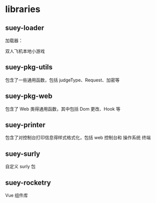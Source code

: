 
# libraries

## suey-loader

加载器：

  双人飞机本地小游戏

## suey-pkg-utils

包含了一些通用函数，包括 judgeType、Request、加密等

## suey-pkg-web

包含了 Web 类得通用函数，其中包括 Dom 更改、Hook 等

## suey-printer

包含了对控制台打印信息得样式格式化，包括 web 控制台和 操作系统 终端

## suey-surly

自定义 surly 包

## suey-rocketry

Vue 组件库

